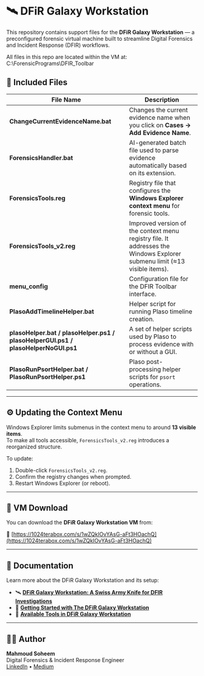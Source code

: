 # 🛰️ DFiR Galaxy Workstation

This repository contains support files for the **DFiR Galaxy Workstation** — a preconfigured forensic virtual machine built to streamline Digital Forensics and Incident Response (DFIR) workflows.

All files in this repo are located within the VM at: C:\ForensicPrograms\DFIR_Toolbar

## 📂 Included Files

| File Name | Description |
|------------|-------------|
| **ChangeCurrentEvidenceName.bat** | Changes the current evidence name when you click on **Cases → Add Evidence Name**. |
| **ForensicsHandler.bat** | AI-generated batch file used to parse evidence automatically based on its extension. |
| **ForensicsTools.reg** | Registry file that configures the **Windows Explorer context menu** for forensic tools. |
| **ForensicsTools_v2.reg** | Improved version of the context menu registry file. It addresses the Windows Explorer submenu limit (≈13 visible items). |
| **menu_config** | Configuration file for the DFIR Toolbar interface. |
| **PlasoAddTimelineHelper.bat** | Helper script for running Plaso timeline creation. |
| **plasoHelper.bat / plasoHelper.ps1 / plasoHelperGUI.ps1 / plasoHelperNoGUI.ps1** | A set of helper scripts used by Plaso to process evidence with or without a GUI. |
| **PlasoRunPsortHelper.bat / PlasoRunPsortHelper.ps1** | Plaso post-processing helper scripts for `psort` operations. |

---

## ⚙️ Updating the Context Menu

Windows Explorer limits submenus in the context menu to around **13 visible items**.  
To make all tools accessible, `ForensicsTools_v2.reg` introduces a reorganized structure.

To update:
1. Double-click `ForensicsTools_v2.reg`.
2. Confirm the registry changes when prompted.
3. Restart Windows Explorer (or reboot).

---

## 💾 VM Download

You can download the **DFiR Galaxy Workstation VM** from:

🔗 [https://1024terabox.com/s/1wZQkIOvYAsG-aFt3HOachQ](https://1024terabox.com/s/1wZQkIOvYAsG-aFt3HOachQ)

---

## 📘 Documentation

Learn more about the DFiR Galaxy Workstation and its setup:

- 🛰️ [**DFiR Galaxy Workstation: A Swiss Army Knife for DFIR Investigations**](https://medium.com/@mahmoudsoheem/dfir-galaxy-workstation-a-swiss-army-knife-for-dfir-investigations-979d888d024b)  
- 🚀 [**Getting Started with The DFiR Galaxy Workstation**](https://medium.com/@mahmoudsoheem/getting-started-with-the-dfir-galaxy-workstation-7f4b56bfbe1e)  
- 🧰 [**Available Tools in DFiR Galaxy Workstation**](https://medium.com/@mahmoudsoheem/available-tools-in-dfir-galaxy-workstation-b92112a05577)

---

## 🧑‍💻 Author

**Mahmoud Soheem**  
Digital Forensics & Incident Response Engineer  
[LinkedIn](https://www.linkedin.com/in/mahmoudsoheem) • [Medium](https://medium.com/@mahmoudsoheem)

